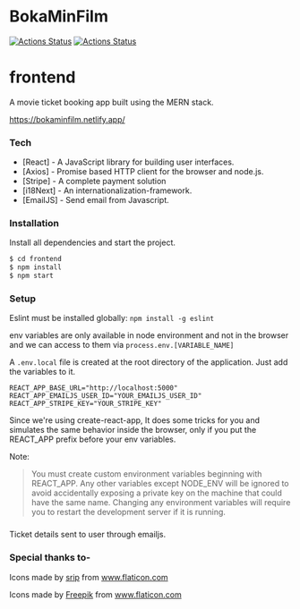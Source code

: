 # BokaMinFilm

[![Actions Status](https://github.com/meerajm/boka-min-film/workflows/BokaMinFilm%20Frontend/badge.svg)](https://github.com/meerajm/boka-min-film/actions)
[![Actions Status](https://github.com/meerajm/boka-min-film/workflows/Run%20/Lint/badge.svg)](https://github.com/meerajm/boka-min-film/actions)

# frontend
A movie ticket booking app built using the MERN stack.

https://bokaminfilm.netlify.app/

### Tech

- [React] - A JavaScript library for building user interfaces.
- [Axios] - Promise based HTTP client for the browser and node.js.
- [Stripe] - A complete payment solution
- [i18Next] - An internationalization-framework.
- [EmailJS] - Send email from Javascript.

### Installation

Install all dependencies and start the project.

```sh
$ cd frontend
$ npm install
$ npm start
```

### Setup

Eslint must be installed globally: `npm install -g eslint`

env variables are only available in node environment and not in the browser and we can access to them via `process.env.[VARIABLE_NAME]`

A `.env.local` file is created at the root directory of the application. Just add the variables to it.

```
REACT_APP_BASE_URL="http://localhost:5000"
REACT_APP_EMAILJS_USER_ID="YOUR_EMAILJS_USER_ID"
REACT_APP_STRIPE_KEY="YOUR_STRIPE_KEY"
```

Since we're using create-react-app, It does some tricks for you and simulates the same behavior inside the browser, only if you put the REACT_APP prefix before your env variables.

Note:

> You must create custom environment variables beginning with REACT_APP. Any other variables except NODE_ENV will be ignored to avoid accidentally exposing a private key on the machine that could have the same name. Changing any environment variables will require you to restart the development server if it is running.

###
Ticket details sent to user through emailjs.

### Special thanks to-
Icons made by <a href="https://www.flaticon.com/authors/srip" title="srip">srip</a> from <a href="https://www.flaticon.com/" title="Flaticon"> www.flaticon.com</a>

Icons made by <a href="https://www.flaticon.com/authors/freepik" title="Freepik">Freepik</a> from <a href="https://www.flaticon.com/" title="Flaticon"> www.flaticon.com</a>